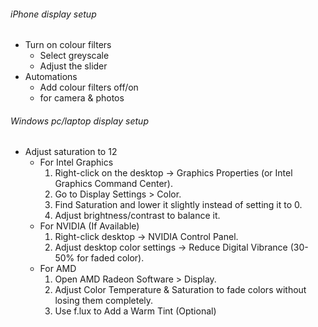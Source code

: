 ###### iPhone display setup 
- Turn on colour filters 
	- Select greyscale 
	- Adjust the slider 
- Automations 
	- Add colour filters off/on 
	- for camera & photos

###### Windows pc/laptop display setup
- Adjust saturation to 12
	- For Intel Graphics
		1. Right-click on the desktop → Graphics Properties (or Intel Graphics Command Center).
		2. Go to Display Settings > Color.
		3. Find Saturation and lower it slightly instead of setting it to 0.
		4. Adjust brightness/contrast to balance it.
	- For NVIDIA (If Available)
		1. Right-click desktop → NVIDIA Control Panel.
		2. Adjust desktop color settings → Reduce Digital Vibrance (30-50% for faded color).
	- For AMD
		1. Open AMD Radeon Software > Display.
		2. Adjust Color Temperature & Saturation to fade colors without losing them completely.
		3. Use f.lux to Add a Warm Tint (Optional)
